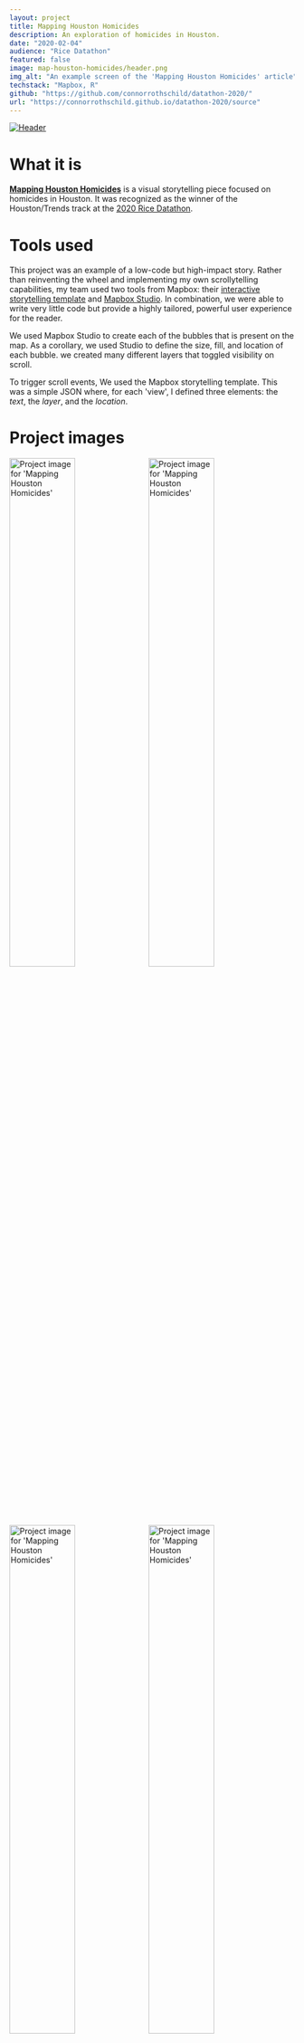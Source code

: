 ```yaml
---
layout: project
title: Mapping Houston Homicides
description: An exploration of homicides in Houston.
date: "2020-02-04"
audience: "Rice Datathon"
featured: false
image: map-houston-homicides/header.png
img_alt: "An example screen of the 'Mapping Houston Homicides' article"
techstack: "Mapbox, R"
github: "https://github.com/connorrothschild/datathon-2020/"
url: "https://connorrothschild.github.io/datathon-2020/source"
---
```


<script>
import Image from "$lib/global/Image.svelte"
</script>

[<Image style="box-shadow: none" :clickable=false src="/images/projects/map-houston-homicides/header.png" alt="Header"></Image>](https://connorrothschild.github.io/datathon-2020/source/)

# What it is

[**Mapping Houston Homicides**](https://connorrothschild.github.io/datathon-2020/source/) is a visual storytelling piece focused on homicides in Houston. It was recognized as the winner of the Houston/Trends track at the [2020 Rice Datathon](http://news.rice.edu/2020/02/10/rice-students-sweep-second-datathon/).

# Tools used

This project was an example of a low-code but high-impact story. Rather than reinventing the wheel and implementing my own scrollytelling capabilities, my team used two tools from Mapbox: their [interactive storytelling template](https://www.mapbox.com/solutions/interactive-storytelling) and [Mapbox Studio](https://www.mapbox.com/mapbox-studio). In combination, we were able to write very little code but provide a highly tailored, powerful user experience for the reader.

We used Mapbox Studio to create each of the bubbles that is present on the map. As a corollary, we used Studio to define the size, fill, and location of each bubble. we created many different layers that toggled visibility on scroll.

To trigger scroll events, We used the Mapbox storytelling template. This was a simple JSON where, for each 'view', I defined three elements: the _text_, the _layer_, and the _location_.

# Project images

<Image style="box-shadow: none" src="/images/projects/map-houston-homicides/mac-1.png" alt="Project image for 'Mapping Houston Homicides'" width="48%"></Image>
<Image style="box-shadow: none" src="/images/projects/map-houston-homicides/mac-2.png" alt="Project image for 'Mapping Houston Homicides'" width="48%"></Image>

<Image style="box-shadow: none" src="/images/projects/map-houston-homicides/mac-3.png" alt="Project image for 'Mapping Houston Homicides'" width="48%"></Image>
<Image style="box-shadow: none" src="/images/projects/map-houston-homicides/mac-4.png" alt="Project image for 'Mapping Houston Homicides'" width="48%"></Image>

<Image style="box-shadow: none" src="/images/projects/map-houston-homicides/phone-1.png" alt="Project image for 'Mapping Houston Homicides'" width="32%"></Image>
<Image style="box-shadow: none" src="/images/projects/map-houston-homicides/phone-2.png" alt="Project image for 'Mapping Houston Homicides'" width="32%"></Image>
<Image style="box-shadow: none" src="/images/projects/map-houston-homicides/phone-3.png" alt="Project image for 'Mapping Houston Homicides'" width="32%"></Image>

